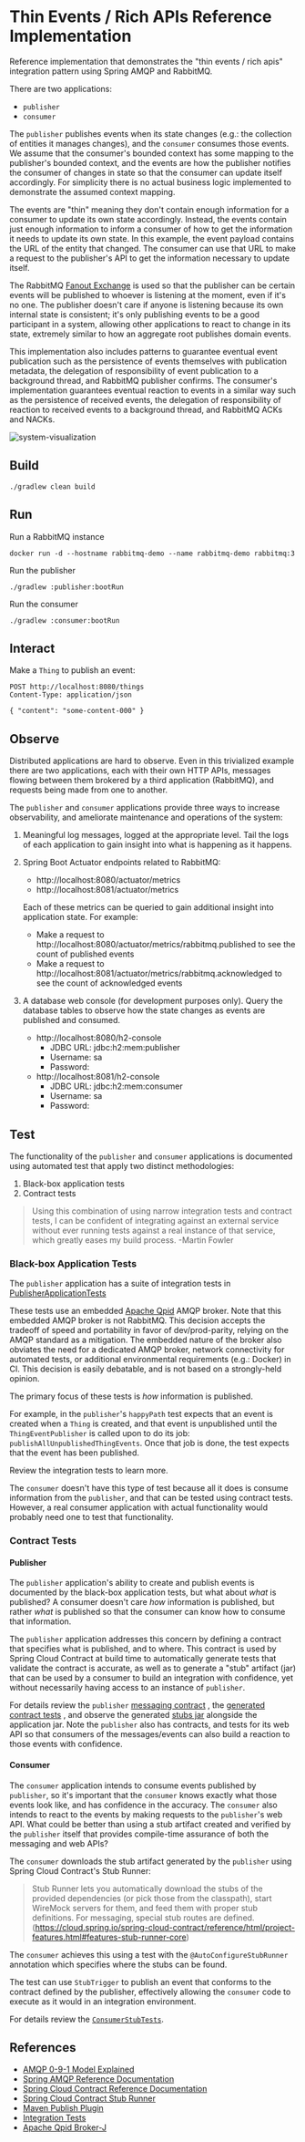 #   Thin Events / Rich APIs Reference Implementation

Reference implementation that demonstrates the "thin events / rich apis" integration pattern using Spring AMQP and
RabbitMQ.

There are two applications:
*   `publisher`
*   `consumer`

The `publisher` publishes events when its state changes (e.g.: the collection of entities it manages changes), and the
`consumer` consumes those events. We assume that the consumer's bounded context has some mapping to the publisher's
bounded context, and the events are how the publisher notifies the consumer of changes in state so that the consumer
can update itself accordingly. For simplicity there is no actual business logic implemented to demonstrate the assumed
context mapping.

The events are "thin" meaning they don't contain enough information for a consumer to update its own state accordingly.
Instead, the events contain just enough information to inform a consumer of how to get the information it needs to
update its own state. In this example, the event payload contains the URL of the entity that changed. The consumer can
use that URL to make a request to the publisher's API to get the information necessary to update itself.

The RabbitMQ [Fanout Exchange](https://www.rabbitmq.com/tutorials/amqp-concepts.html#exchange-fanout) is used so that
the publisher can be certain events will be published to whoever is listening at the moment, even if it's no one. The
publisher doesn't care if anyone is listening because its own internal state is consistent; it's only publishing events
to be a good participant in a system, allowing other applications to react to change in its state, extremely similar to
how an aggregate root publishes domain events.

This implementation also includes patterns to guarantee eventual event publication such as the persistence of events
themselves with publication metadata, the delegation of responsibility of event publication to a background thread, and
RabbitMQ publisher confirms. The consumer's implementation guarantees eventual reaction to events in a similar way such
as the persistence of received events, the delegation of responsibility of reaction to received events to a background
thread, and RabbitMQ ACKs and NACKs.

![system-visualization](system-visualization.jpg)

##  Build

`./gradlew clean build`

##  Run

Run a RabbitMQ instance
```shell
docker run -d --hostname rabbitmq-demo --name rabbitmq-demo rabbitmq:3
```

Run the publisher
```shell
./gradlew :publisher:bootRun
```

Run the consumer
```shell
./gradlew :consumer:bootRun
```

##  Interact

Make a `Thing` to publish an event:

```http request
POST http://localhost:8080/things
Content-Type: application/json

{ "content": "some-content-000" }
```

##  Observe

Distributed applications are hard to observe. Even in this trivialized example there are two applications, each with
their own HTTP APIs, messages flowing between them brokered by a third application (RabbitMQ), and requests being made
from one to another.

The `publisher` and `consumer` applications provide three ways to increase observability, and ameliorate maintenance and
operations of the system:

1.  Meaningful log messages, logged at the appropriate level. Tail the logs of each application to gain insight into
    what is happening as it happens.
1.  Spring Boot Actuator endpoints related to RabbitMQ:

    *   http://localhost:8080/actuator/metrics
    *   http://localhost:8081/actuator/metrics

    Each of these metrics can be queried to gain additional insight into application state. For example:

    *   Make a request to http://localhost:8080/actuator/metrics/rabbitmq.published to see the count of published events
    *   Make a request to http://localhost:8081/actuator/metrics/rabbitmq.acknowledged to see the count of acknowledged
        events
1.  A database web console (for development purposes only). Query the database tables to observe how the state changes
    as events are published and consumed.

    *   http://localhost:8080/h2-console
        *   JDBC URL: jdbc:h2:mem:publisher
        *   Username: sa
        *   Password:
    *   http://localhost:8081/h2-console
        *   JDBC URL: jdbc:h2:mem:consumer
        *   Username: sa
        *   Password:

##  Test

The functionality of the `publisher` and `consumer` applications is documented using automated test that apply two
distinct methodologies:

1.  Black-box application tests
1.  Contract tests

> Using this combination of using narrow integration tests and contract tests, I can be confident of integrating against an external service without ever running tests against a real instance of that service, which greatly eases my build process.
 -Martin Fowler

### Black-box Application Tests

The `publisher` application has a suite of integration tests in [PublisherApplicationTests](publisher/src/test/java/dev/samsanders/demo/rabbitmq/publisher/PublisherApplicationTests.java)

These tests use an embedded [Apache Qpid](https://qpid.apache.org/) AMQP broker. Note that this embedded AMQP broker is
not RabbitMQ. This decision accepts the tradeoff of speed and portability in favor of dev/prod-parity, relying on the
AMQP standard as a mitigation. The embedded nature of the broker also obviates the need for a dedicated AMQP broker,
network connectivity for automated tests, or additional environmental requirements (e.g.: Docker) in CI. This decision
is easily debatable, and is not based on a strongly-held opinion.

The primary focus of these tests is _how_ information is published.

For example, in the `publisher`'s `happyPath` test expects that an event is created when a `Thing` is created, and that
event is unpublished until the `ThingEventPublisher` is called upon to do its job: `publishAllUnpublishedThingEvents`.
Once that job is done, the test expects that the event has been published.

Review the integration tests to learn more.

The `consumer` doesn't have this type of test because all it does is consume information from the `publisher`, and that
can be tested using contract tests. However, a real consumer application with actual functionality would probably need
one to test that functionality.

### Contract Tests

#### Publisher

The `publisher` application's ability to create and publish events is documented by the black-box application tests, but
what about _what_ is published? A consumer doesn't care _how_ information is published, but rather _what_ is published
so that the consumer can know how to consume that information.

The `publisher` application addresses this concern by defining a contract that specifies what is published, and to
where. This contract is used by Spring Cloud Contract at build time to automatically generate tests that validate the
contract is accurate, as well as to generate a "stub" artifact (jar) that can be used by a consumer to build an
integration with confidence, yet without necessarily having access to an instance of `publisher`.

For details review the `publisher` [messaging contract](publisher/src/test/resources/contracts/messaging/publish-thing-event.yml)
, the [generated contract tests](publisher/build/generated-test-sources/contracts/dev/samsanders/demo/rabbitmq/publisher/contracts/MessagingTest.java)
, and observe the generated [stubs jar](publisher/build/libs/publisher-0.0.1-SNAPSHOT-stubs.jar) alongside the
application jar. Note the `publisher` also has contracts, and tests for its web API so that consumers of the
messages/events can also build a reaction to those events with confidence.

#### Consumer

The `consumer` application intends to consume events published by `publisher`, so it's important that the `consumer`
knows exactly what those events look like, and has confidence in the accuracy. The `consumer` also intends to react to
the events by making requests to the `publisher`'s web API. What could be better than using a stub artifact created and
verified by the `publisher` itself that provides compile-time assurance of both the messaging and web APIs?

The `consumer` downloads the stub artifact generated by the `publisher` using Spring Cloud Contract's Stub Runner:
> Stub Runner lets you automatically download the stubs of the provided dependencies (or pick those from the classpath), start WireMock servers for them, and feed them with proper stub definitions. For messaging, special stub routes are defined.
> (https://cloud.spring.io/spring-cloud-contract/reference/html/project-features.html#features-stub-runner-core)

The `consumer` achieves this using a test with the `@AutoConfigureStubRunner` annotation which specifies where the stubs
can be found.

The test can use `StubTrigger` to publish an event that conforms to the contract defined by the publisher, effectively
allowing the `consumer` code to execute as it would in an integration environment.

For details review the [`ConsumerStubTests`](consumer/src/test/java/dev/samsanders/demo/rabbitmq/consumer/ConsumerStubTests.java).

##  References

*   [AMQP 0-9-1 Model Explained](https://www.rabbitmq.com/tutorials/amqp-concepts.html)
*   [Spring AMQP Reference Documentation](https://docs.spring.io/spring-amqp/reference/html)
*   [Spring Cloud Contract Reference Documentation](https://cloud.spring.io/spring-cloud-contract/reference/html/index.html)
*   [Spring Cloud Contract Stub Runner](https://cloud.spring.io/spring-cloud-contract/reference/html/project-features.html#features-stub-runner)
*   [Maven Publish Plugin](https://docs.gradle.org/current/userguide/publishing_maven.html#publishing_maven)
*   [Integration Tests](https://martinfowler.com/bliki/IntegrationTest.html)
*   [Apache Qpid Broker-J](https://qpid.apache.org/releases/qpid-broker-j-7.0.4/book/index.html)
